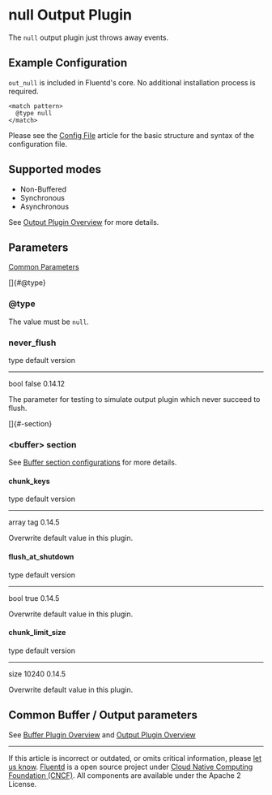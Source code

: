# null Output Plugin

The `null` output plugin just throws away events.


## Example Configuration

`out_null` is included in Fluentd's core. No additional installation
process is required.

``` {.CodeRay}
<match pattern>
  @type null
</match>
```

Please see the [Config File](/articles/config-file.md) article for the basic
structure and syntax of the configuration file.


## Supported modes

-   Non-Buffered
-   Synchronous
-   Asynchronous

See [Output Plugin Overview](/articles/output-plugin-overview.md) for more details.


## Parameters

[Common Parameters](/articles/plugin-common-parameters.md)

[]{#@type}

### \@type

The value must be `null`.


### never\_flush

   type   default   version
  ------ --------- ---------
   bool    false    0.14.12

The parameter for testing to simulate output plugin which never succeed
to flush.

[]{#<buffer>-section}

### \<buffer\> section

See [Buffer section configurations](/articles/buffer-section.md) for more details.

#### chunk\_keys

   type    default   version
  ------- --------- ---------
   array     tag     0.14.5

Overwrite default value in this plugin.

#### flush\_at\_shutdown

   type   default   version
  ------ --------- ---------
   bool    true     0.14.5

Overwrite default value in this plugin.

#### chunk\_limit\_size

   type   default   version
  ------ --------- ---------
   size    10240    0.14.5

Overwrite default value in this plugin.


## Common Buffer / Output parameters

See [Buffer Plugin Overview](/articles/buffer-plugin-overview.md) and [Output Plugin Overview](/articles/output-plugin-overview.md)


------------------------------------------------------------------------

If this article is incorrect or outdated, or omits critical information, please [let us know](https://github.com/fluent/fluentd-docs/issues?state=open).
[Fluentd](http://www.fluentd.org/) is a open source project under [Cloud Native Computing Foundation (CNCF)](https://cncf.io/). All components are available under the Apache 2 License.
